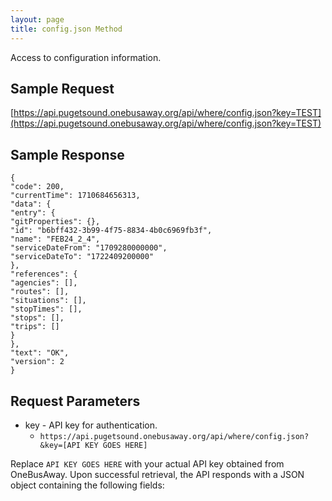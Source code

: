 ```yaml
---
layout: page
title: config.json Method
---
```


Access to configuration information.

## Sample Request

[https://api.pugetsound.onebusaway.org/api/where/config.json?key=TEST](https://api.pugetsound.onebusaway.org/api/where/config.json?key=TEST)


## Sample Response

  ```
  {
"code": 200,
"currentTime": 1710684656313,
"data": {
"entry": {
"gitProperties": {},
"id": "b6bff432-3b99-4f75-8834-4b0c6969fb3f",
"name": "FEB24_2_4",
"serviceDateFrom": "1709280000000",
"serviceDateTo": "1722409200000"
},
"references": {
"agencies": [],
"routes": [],
"situations": [],
"stopTimes": [],
"stops": [],
"trips": []
}
},
"text": "OK",
"version": 2
}
  ```

## Request Parameters

* key - API key for authentication.
    * `https://api.pugetsound.onebusaway.org/api/where/config.json?&key=[API KEY GOES HERE]`


Replace `API KEY GOES HERE` with your actual API key obtained from OneBusAway.
Upon successful retrieval, the API responds with a JSON object containing the following fields:
